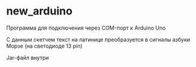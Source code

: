 # new_arduino
Программа для подключения через COM-порт к Arduino Uno

С данным скетчем текст на латинице преобразуется в сигналы азбуки Морзе (на светодиоде 13 pin)

Jar-файл внутри
